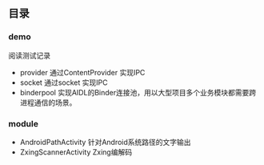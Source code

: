 




## 目录

### demo 

阅读测试记录

- provider 通过ContentProvider 实现IPC
- socket 通过socket 实现IPC
- binderpool 实现AIDL的Binder连接池，用以大型项目多个业务模块都需要跨进程通信的场景。

### module

- AndroidPathActivity 针对Android系统路径的文字输出
- ZxingScannerActivity Zxing编解码

